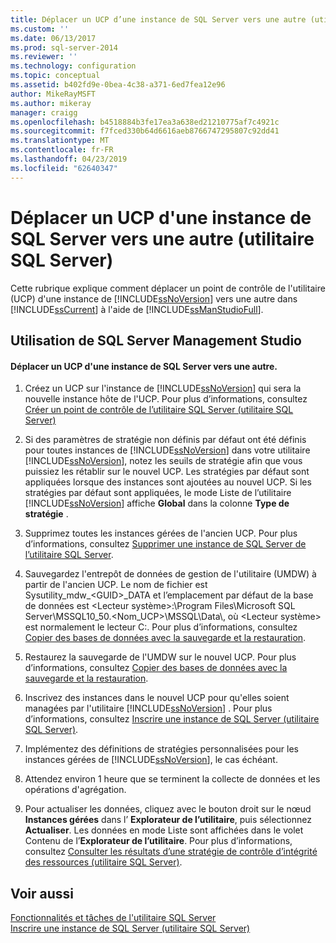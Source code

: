 ```yaml
---
title: Déplacer un UCP d’une instance de SQL Server vers une autre (utilitaire SQL Server) | Microsoft Docs
ms.custom: ''
ms.date: 06/13/2017
ms.prod: sql-server-2014
ms.reviewer: ''
ms.technology: configuration
ms.topic: conceptual
ms.assetid: b402fd9e-0bea-4c38-a371-6ed7fea12e96
author: MikeRayMSFT
ms.author: mikeray
manager: craigg
ms.openlocfilehash: b4518884b3fe17ea3a638ed21210775af7c4921c
ms.sourcegitcommit: f7fced330b64d6616aeb8766747295807c92dd41
ms.translationtype: MT
ms.contentlocale: fr-FR
ms.lasthandoff: 04/23/2019
ms.locfileid: "62640347"
---
```

# <a name="move-a-ucp-from-one-instance-of-sql-server-to-another-sql-server-utility"></a>Déplacer un UCP d'une instance de SQL Server vers une autre (utilitaire SQL Server)
  Cette rubrique explique comment déplacer un point de contrôle de l'utilitaire (UCP) d'une instance de [!INCLUDE[ssNoVersion](../../includes/ssnoversion-md.md)] vers une autre dans [!INCLUDE[ssCurrent](../../includes/sscurrent-md.md)] à l'aide de [!INCLUDE[ssManStudioFull](../../includes/ssmanstudiofull-md.md)].  
  
##  <a name="SSMSProcedure"></a> Utilisation de SQL Server Management Studio  
  
#### <a name="move-a-ucp-from-one-instance-of-sql-server-to-another"></a>Déplacer un UCP d'une instance de SQL Server vers une autre.  
  
1.  Créez un UCP sur l'instance de [!INCLUDE[ssNoVersion](../../includes/ssnoversion-md.md)] qui sera la nouvelle instance hôte de l'UCP. Pour plus d’informations, consultez [Créer un point de contrôle de l’utilitaire SQL Server &#40;utilitaire SQL Server&#41;](create-a-sql-server-utility-control-point-sql-server-utility.md)  
  
2.  Si des paramètres de stratégie non définis par défaut ont été définis pour toutes instances de [!INCLUDE[ssNoVersion](../../includes/ssnoversion-md.md)] dans votre utilitaire [!INCLUDE[ssNoVersion](../../includes/ssnoversion-md.md)], notez les seuils de stratégie afin que vous puissiez les rétablir sur le nouvel UCP. Les stratégies par défaut sont appliquées lorsque des instances sont ajoutées au nouvel UCP. Si les stratégies par défaut sont appliquées, le mode Liste de l’utilitaire [!INCLUDE[ssNoVersion](../../includes/ssnoversion-md.md)] affiche **Global** dans la colonne **Type de stratégie** .  
  
3.  Supprimez toutes les instances gérées de l'ancien UCP. Pour plus d’informations, consultez [Supprimer une instance de SQL Server de l’utilitaire SQL Server](remove-an-instance-of-sql-server-from-the-sql-server-utility.md).  
  
4.  Sauvegardez l'entrepôt de données de gestion de l'utilitaire (UMDW) à partir de l'ancien UCP. Le nom de fichier est Sysutility_mdw_\<GUID>_DATA et l’emplacement par défaut de la base de données est \<Lecteur système>:\Program Files\Microsoft SQL Server\MSSQL10_50.<Nom_UCP>\MSSQL\Data\\, où \<Lecteur système> est normalement le lecteur C:\. Pour plus d’informations, consultez [Copier des bases de données avec la sauvegarde et la restauration](../databases/copy-databases-with-backup-and-restore.md).  
  
5.  Restaurez la sauvegarde de l'UMDW sur le nouvel UCP. Pour plus d’informations, consultez [Copier des bases de données avec la sauvegarde et la restauration](../databases/copy-databases-with-backup-and-restore.md).  
  
6.  Inscrivez des instances dans le nouvel UCP pour qu'elles soient managées par l'utilitaire [!INCLUDE[ssNoVersion](../../includes/ssnoversion-md.md)] . Pour plus d’informations, consultez [Inscrire une instance de SQL Server &#40;utilitaire SQL Server&#41;](enroll-an-instance-of-sql-server-sql-server-utility.md).  
  
7.  Implémentez des définitions de stratégies personnalisées pour les instances gérées de [!INCLUDE[ssNoVersion](../../includes/ssnoversion-md.md)], le cas échéant.  
  
8.  Attendez environ 1 heure que se terminent la collecte de données et les opérations d'agrégation.  
  
9. Pour actualiser les données, cliquez avec le bouton droit sur le nœud **Instances gérées** dans l’ **Explorateur de l’utilitaire**, puis sélectionnez **Actualiser**. Les données en mode Liste sont affichées dans le volet Contenu de l’**Explorateur de l’utilitaire**. Pour plus d’informations, consultez [Consulter les résultats d’une stratégie de contrôle d’intégrité des ressources &#40;utilitaire SQL Server&#41;](view-resource-health-policy-results-sql-server-utility.md).  
  
## <a name="see-also"></a>Voir aussi  
 [Fonctionnalités et tâches de l'utilitaire SQL Server](sql-server-utility-features-and-tasks.md)   
 [Inscrire une instance de SQL Server &#40;utilitaire SQL Server&#41;](enroll-an-instance-of-sql-server-sql-server-utility.md)  
  
  
